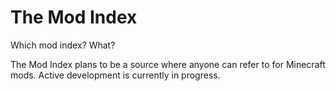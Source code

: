 # The Mod Index

Which mod index? What?

The Mod Index plans to be a source where anyone can refer to for Minecraft mods. Active development is currently in progress.